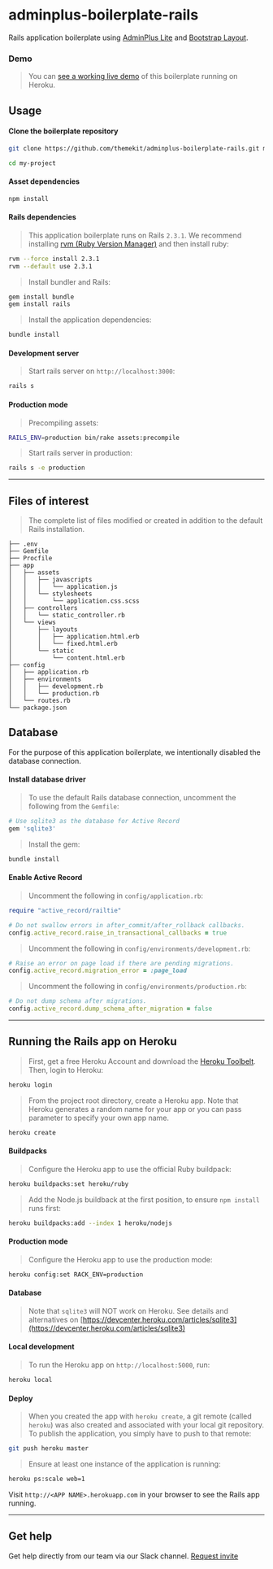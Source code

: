 # adminplus-boilerplate-rails
Rails application boilerplate using [AdminPlus Lite](https://github.com/themekit/adminplus) and [Bootstrap Layout](https://github.com/themekit/bootstrap-layout).

### Demo
> You can [see a working live demo](https://safe-tor-45989.herokuapp.com) of this boilerplate running on Heroku.

## Usage
#### Clone the boilerplate repository
```bash
git clone https://github.com/themekit/adminplus-boilerplate-rails.git my-project
```
```bash
cd my-project
```

#### Asset dependencies
```bash
npm install
```

#### Rails dependencies
> This application boilerplate runs on Rails `2.3.1`. We recommend installing [rvm (Ruby Version Manager)](https://rvm.io) and then install ruby:

```bash
rvm --force install 2.3.1
rvm --default use 2.3.1
```

> Install bundler and Rails:

```bash
gem install bundle
gem install rails
```

> Install the application dependencies:

```bash
bundle install
```

#### Development server
> Start rails server on `http://localhost:3000`:

```bash
rails s
```

#### Production mode
> Precompiling assets:

```bash
RAILS_ENV=production bin/rake assets:precompile
```

> Start rails server in production:

```bash
rails s -e production
```

---

## Files of interest
> The complete list of files modified or created in addition to the default Rails installation.

```
├── .env
├── Gemfile
├── Procfile
├── app
│   ├── assets
│   │   ├── javascripts
│   │   │   └── application.js
│   │   └── stylesheets
│   │       └── application.css.scss
│   ├── controllers
│   │   └── static_controller.rb
│   └── views
│       ├── layouts
│       │   ├── application.html.erb
│       │   └── fixed.html.erb
│       └── static
│           └── content.html.erb
├── config
│   ├── application.rb
│   ├── environments
│   │   ├── development.rb
│   │   └── production.rb
│   └── routes.rb
└── package.json
```

## Database
For the purpose of this application boilerplate, we intentionally disabled the database connection.

#### Install database driver

> To use the default Rails database connection, uncomment the following from the `Gemfile`:

```ruby
# Use sqlite3 as the database for Active Record
gem 'sqlite3'
```

> Install the gem:

```bash
bundle install
```

#### Enable Active Record

> Uncomment the following in `config/application.rb`:

```ruby
require "active_record/railtie"

# Do not swallow errors in after_commit/after_rollback callbacks.
config.active_record.raise_in_transactional_callbacks = true
```

> Uncomment the following in `config/environments/development.rb`:

```ruby
# Raise an error on page load if there are pending migrations.
config.active_record.migration_error = :page_load
```

> Uncomment the following in `config/environments/production.rb`:

```ruby
# Do not dump schema after migrations.
config.active_record.dump_schema_after_migration = false
```

---

## Running the Rails app on Heroku
> First, get a free Heroku Account and download the [Heroku Toolbelt](https://toolbelt.heroku.com). Then, login to Heroku:

```bash
heroku login
```

> From the project root directory, create a Heroku app. Note that Heroku generates a random name for your app or you can pass parameter to specify your own app name.

```bash
heroku create
```

#### Buildpacks
> Configure the Heroku app to use the official Ruby buildpack:

```bash
heroku buildpacks:set heroku/ruby
```

> Add the Node.js buildback at the first position, to ensure `npm install` runs first:

```bash
heroku buildpacks:add --index 1 heroku/nodejs
```

#### Production mode
> Configure the Heroku app to use the production mode:

```bash
heroku config:set RACK_ENV=production
```

#### Database
> Note that `sqlite3` will NOT work on Heroku. See details and alternatives on [https://devcenter.heroku.com/articles/sqlite3](https://devcenter.heroku.com/articles/sqlite3)

#### Local development
> To run the Heroku app on `http://localhost:5000`, run:

```bash
heroku local
```

#### Deploy
> When you created the app with `heroku create`, a git remote (called `heroku`) was also created and associated with your local git repository. To publish the application, you simply have to push to that remote:

```bash
git push heroku master
```

> Ensure at least one instance of the application is running:

```bash
heroku ps:scale web=1
```

Visit `http://<APP NAME>.herokuapp.com` in your browser to see the Rails app running.

---

## Get help
Get help directly from our team via our Slack channel. [Request invite](http://themekit-slack-invite.stamplayapp.com/)